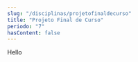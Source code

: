 ```yaml
---
slug: "/disciplinas/projetofinaldecurso"
title: "Projeto Final de Curso"
periodo: "7"
hasContent: false
---
```


Hello
